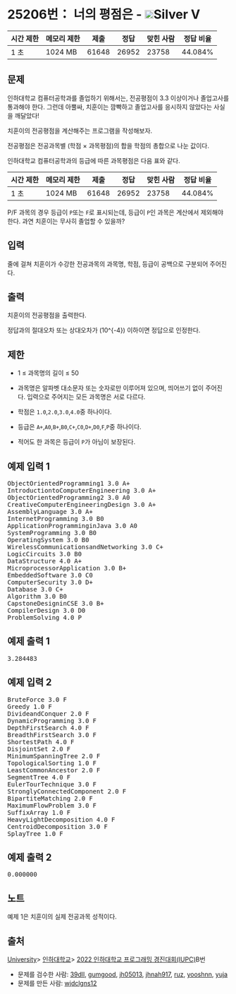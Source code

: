 # 25206번： 너의 평점은 - <img src="https://static.solved.ac/tier_small/6.svg" style="height:20px" />Silver V


| 시간 제한 | 메모리 제한 | 제출 | 정답 | 맞힌 사람 | 정답 비율 |
| --- | --- | --- | --- | --- | --- |
| 1 초 | 1024 MB | 61648 | 26952 | 23758 | 44.084% |


## 문제


인하대학교 컴퓨터공학과를 졸업하기 위해서는, 전공평점이 3.3 이상이거나 졸업고사를 통과해야 한다. 그런데 아뿔싸, 치훈이는 깜빡하고 졸업고사를 응시하지 않았다는 사실을 깨달았다!

치훈이의 전공평점을 계산해주는 프로그램을 작성해보자.

전공평점은 전공과목별 (학점 × 과목평점)의 합을 학점의 총합으로 나눈 값이다.

인하대학교 컴퓨터공학과의 등급에 따른 과목평점은 다음 표와 같다.

| 시간 제한 | 메모리 제한 | 제출 | 정답 | 맞힌 사람 | 정답 비율 |
| --- | --- | --- | --- | --- | --- |
| 1 초 | 1024 MB | 61648 | 26952 | 23758 | 44.084% |
P/F 과목의 경우 등급이 <code>P</code>또는 <code>F</code>로 표시되는데, 등급이 <code>P</code>인 과목은 계산에서 제외해야 한다.
과연 치훈이는 무사히 졸업할 수 있을까?




## 입력


줄에 걸쳐 치훈이가 수강한 전공과목의 과목명, 학점, 등급이 공백으로 구분되어 주어진다.



## 출력


치훈이의 전공평점을 출력한다.

정답과의 절대오차 또는 상대오차가 \(10^{-4}\) 이하이면 정답으로 인정한다.




## 제한


- 1 ≤ 과목명의 길이 ≤ 50

- 과목명은 알파벳 대소문자 또는 숫자로만 이루어져 있으며, 띄어쓰기 없이 주어진다. 입력으로 주어지는 모든 과목명은 서로 다르다.

- 학점은 <code>1.0</code>,<code>2.0</code>,<code>3.0</code>,<code>4.0</code>중 하나이다.
- 등급은 <code>A+</code>,<code>A0</code>,<code>B+</code>,<code>B0</code>,<code>C+</code>,<code>C0</code>,<code>D+</code>,<code>D0</code>,<code>F</code>,<code>P</code>중 하나이다.
- 적어도 한 과목은 등급이 <code>P</code>가 아님이 보장된다.




## 예제 입력 1


<pre>ObjectOrientedProgramming1 3.0 A+
IntroductiontoComputerEngineering 3.0 A+
ObjectOrientedProgramming2 3.0 A0
CreativeComputerEngineeringDesign 3.0 A+
AssemblyLanguage 3.0 A+
InternetProgramming 3.0 B0
ApplicationProgramminginJava 3.0 A0
SystemProgramming 3.0 B0
OperatingSystem 3.0 B0
WirelessCommunicationsandNetworking 3.0 C+
LogicCircuits 3.0 B0
DataStructure 4.0 A+
MicroprocessorApplication 3.0 B+
EmbeddedSoftware 3.0 C0
ComputerSecurity 3.0 D+
Database 3.0 C+
Algorithm 3.0 B0
CapstoneDesigninCSE 3.0 B+
CompilerDesign 3.0 D0
ProblemSolving 4.0 P
</pre>


## 예제 출력 1


<pre>3.284483
</pre>




## 예제 입력 2


<pre>BruteForce 3.0 F
Greedy 1.0 F
DivideandConquer 2.0 F
DynamicProgramming 3.0 F
DepthFirstSearch 4.0 F
BreadthFirstSearch 3.0 F
ShortestPath 4.0 F
DisjointSet 2.0 F
MinimumSpanningTree 2.0 F
TopologicalSorting 1.0 F
LeastCommonAncestor 2.0 F
SegmentTree 4.0 F
EulerTourTechnique 3.0 F
StronglyConnectedComponent 2.0 F
BipartiteMatching 2.0 F
MaximumFlowProblem 3.0 F
SuffixArray 1.0 F
HeavyLightDecomposition 4.0 F
CentroidDecomposition 3.0 F
SplayTree 1.0 F
</pre>


## 예제 출력 2


<pre>0.000000
</pre>




## 노트


예제 1은 치훈이의 실제 전공과목 성적이다.





## 출처


[University](/category/5)> [인하대학교](/category/336)> [2022 인하대학교 프로그래밍 경진대회(IUPC)](/category/detail/3124)B번
- 문제를 검수한 사람: [39dll](/user/39dll), [gumgood](/user/gumgood), [jh05013](/user/jh05013), [jhnah917](/user/jhnah917), [ruz](/user/ruz), [yooshnn](/user/yooshnn), [yuja](/user/yuja)
- 문제를 만든 사람: [wjdclgns12](/user/wjdclgns12)




